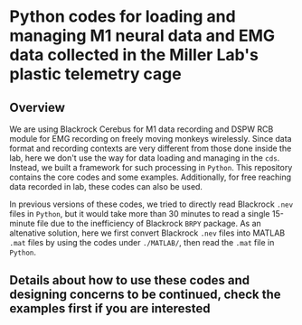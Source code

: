 # Python codes for loading and managing M1 neural data and EMG data collected in the Miller Lab's plastic telemetry cage

## Overview
We are using Blackrock Cerebus for M1 data recording and DSPW RCB module for EMG recording on freely moving monkeys wirelessly. Since data format and recording contexts are very different from those done inside the lab, here we don't use the way for data loading and managing in the `cds`. Instead, we built a framework for such processing in `Python`. This repository contains the core codes and some examples. Additionally, for free reaching data recorded in lab, these codes can also be used.

In previous versions of these codes, we tried to directly read Blackrock `.nev` files in `Python`, but it would take more than 30 minutes to read a single 15-minute file due to the inefficiency of Blackrock `BRPY` package. As an altenative solution, here we first convert Blackrock `.nev` files into MATLAB `.mat` files by using the codes under `./MATLAB/`, then read the `.mat` file in `Python`.

## Details about how to use these codes and designing concerns to be continued, check the examples first if you are interested

